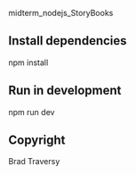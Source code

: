  midterm_nodejs_StoryBooks

## Install dependencies
npm install

## Run in development
npm run dev

## Copyright 
Brad Traversy
